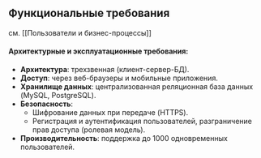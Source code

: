 ## Функциональные требования
см. [[Пользователи и бизнес-процессы]]
#### Архитектурные и эксплуатационные требования:

- **Архитектура**: трехзвенная (клиент-сервер-БД).
- **Доступ**: через веб-браузеры и мобильные приложения.
- **Хранилище данных**: централизованная реляционная база данных (MySQL, PostgreSQL).
- **Безопасность**:
    - Шифрование данных при передаче (HTTPS).
    - Регистрация и аутентификация пользователей, разграничение прав доступа (ролевая модель).
- **Производительность**: поддержка до 1000 одновременных пользователей.